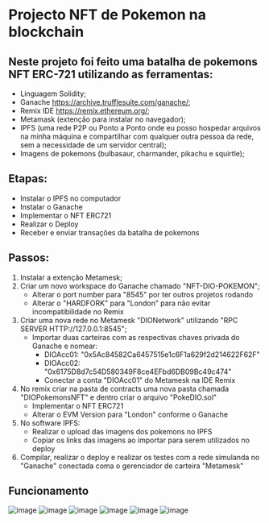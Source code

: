 # Projecto NFT de Pokemon na blockchain

## Neste projeto foi feito uma batalha de pokemons NFT ERC-721 utilizando as ferramentas:
- Linguagem Solidity;
- Ganache <https://archive.trufflesuite.com/ganache/>;
- Remix IDE <https://remix.ethereum.org/>;
- Metamask (extenção para instalar no navegador);
- IPFS (uma rede P2P ou Ponto a Ponto onde eu posso hospedar arquivos na minha máquina e compartilhar com qualquer outra pessoa da rede, sem a necessidade de um servidor central);
- Imagens de pokemons (bulbasaur, charmander, pikachu e squirtle);
  
## Etapas:
- Instalar o IPFS no computador
- Instalar o Ganache
- Implementar o NFT ERC721
- Realizar o Deploy
- Receber e enviar transações da batalha de pokemons

## Passos:
1. Instalar a extenção Metamesk;
2. Criar um novo workspace do Ganache chamado "NFT-DIO-POKEMON";
    - Alterar o port number para "8545" por ter outros projetos rodando
    - Alterar o "HARDFORK" para "London" para não evitar incompatibilidade no Remix
4. Criar uma nova rede no Metamesk "DIONetwork" utilizando "RPC SERVER
HTTP://127.0.0.1:8545";
    - Importar duas carteiras com as respectivas chaves privada do Ganache e nomear:
      - DIOAcc01: "0x5Ac84582Ca6457515e1c6F1a629f2d214622F62F"
      - DIOAcc02: "0x6175D8d7c54D580349F8ce4EFbd6DB09Bc49c474"
      - Conectar a conta "DIOAcc01" do Metamesk na IDE Remix 
7. No remix criar na pasta de contracts uma nova pasta chamada "DIOPokemonsNFT" e dentro criar o arquivo "PokeDIO.sol"
   - Implementar o NFT ERC721
   - Alterar o EVM Version para "London" conforme o Ganache
8. No software IPFS:
   - Realizar o upload das imagens dos pokemons no IPFS
   - Copiar os links das imagens ao importar para serem utilizados no deploy 
9. Compilar, realizar o deploy e realizar os testes com a rede simulanda no "Ganache" conectada coma o gerenciador de carteira "Metamesk"

## Funcionamento
![image](https://github.com/user-attachments/assets/8de153f0-a635-4fda-a7d3-a95222c2de77)
![image](https://github.com/user-attachments/assets/961605bb-fe67-464d-b7ce-f268d2d5c26c)
![image](https://github.com/user-attachments/assets/ec229b41-b4e3-49a3-8b3f-993346090a8c)
![image](https://github.com/user-attachments/assets/3721ea63-030e-4c7a-b908-47a039e0d0a2)
![image](https://github.com/user-attachments/assets/833e84a8-185b-42e4-8ace-d17d43cf4d77)
![image](https://github.com/user-attachments/assets/81aa8467-1761-4639-be81-923c0dfe92e5)


